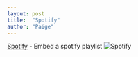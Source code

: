 ```yaml
---
layout: post
title:  "Spotify"
author: "Paige"
---
```


[Spotify](https://github.com/NowComponents/spotify) - Embed a spotify playlist
![Spotify](/images/Spotify.png)